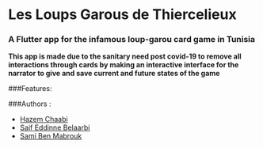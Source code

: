 # Les Loups Garous de Thiercelieux

### A Flutter app for the infamous loup-garou card game in Tunisia

**This app is made due to the sanitary need post covid-19 to remove all interactions through cards by making an interactive interface for the narrator to give and save current and future states of the game**

###Features:

###Authors : 
 * [Hazem Chaabi](https://www.facebook.com/saifbelaarbi/)
 * [Saif Eddinne Belaarbi](https://www.facebook.com/hazem.chaabi)
 * [Sami Ben Mabrouk](https://www.facebook.com/samibm9832)
 

